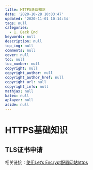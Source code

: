 ```yaml
---
title: HTTPS基础知识
date: '2020-10-28 10:03:47'
updated: '2020-11-01 10:14:34'
tags: null
categories:
  - 1. Back End
keywords: null
description: null
top_img: null
comments: null
cover: null
toc: null
toc_number: null
copyright: null
copyright_author: null
copyright_author_href: null
copyright_url: null
copyright_info: null
mathjax: null
katex: null
aplayer: null
aside: null
---
```


# HTTPS基础知识

## TLS证书申请

相关链接：[使用Let‘s Encrypt配置网站https](https://www.jianshu.com/p/ee5c589950d1)

